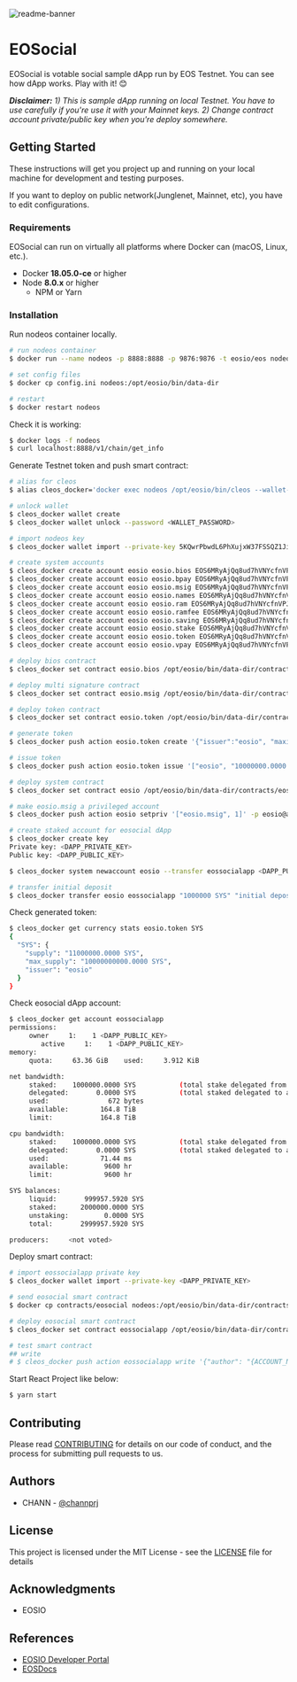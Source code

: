 ![readme-banner](https://user-images.githubusercontent.com/1831308/43113852-1bcf3c50-8f37-11e8-8e8d-d38d064ddbe9.png)

# EOSocial
EOSocial is votable social sample dApp run by EOS Testnet. You can see how dApp works. Play with it! 😊

_**Disclaimer:** 1) This is sample dApp running on local Testnet. You have to use carefully if you're use it with your Mainnet keys. 2) Change contract account private/public key when you're deploy somewhere._

## Getting Started
These instructions will get you project up and running on your local machine for development and testing purposes.

If you want to deploy on public network(Junglenet, Mainnet, etc), you have to edit configurations.

### Requirements
EOSocial can run on virtually all platforms where Docker can (macOS, Linux, etc.).

- Docker **18.05.0-ce** or higher
- Node **8.0.x** or higher
  - NPM or Yarn

### Installation
Run nodeos container locally.

```bash
# run nodeos container
$ docker run --name nodeos -p 8888:8888 -p 9876:9876 -t eosio/eos nodeosd.sh -e --http-alias=nodeos:8888 --http-alias=127.0.0.1:8888 --http-alias=localhost:8888

# set config files
$ docker cp config.ini nodeos:/opt/eosio/bin/data-dir

# restart
$ docker restart nodeos
```

Check it is working:

```bash
$ docker logs -f nodeos
$ curl localhost:8888/v1/chain/get_info
```

Generate Testnet token and push smart contract:

```bash
# alias for cleos
$ alias cleos_docker='docker exec nodeos /opt/eosio/bin/cleos --wallet-url http://localhost:8888'

# unlock wallet
$ cleos_docker wallet create
$ cleos_docker wallet unlock --password <WALLET_PASSWORD>

# import nodeos key
$ cleos_docker wallet import --private-key 5KQwrPbwdL6PhXujxW37FSSQZ1JiwsST4cqQzDeyXtP79zkvFD3

# create system accounts
$ cleos_docker create account eosio eosio.bios EOS6MRyAjQq8ud7hVNYcfnVPJqcVpscN5So8BhtHuGYqET5GDW5CV
$ cleos_docker create account eosio eosio.bpay EOS6MRyAjQq8ud7hVNYcfnVPJqcVpscN5So8BhtHuGYqET5GDW5CV
$ cleos_docker create account eosio eosio.msig EOS6MRyAjQq8ud7hVNYcfnVPJqcVpscN5So8BhtHuGYqET5GDW5CV
$ cleos_docker create account eosio eosio.names EOS6MRyAjQq8ud7hVNYcfnVPJqcVpscN5So8BhtHuGYqET5GDW5CV
$ cleos_docker create account eosio eosio.ram EOS6MRyAjQq8ud7hVNYcfnVPJqcVpscN5So8BhtHuGYqET5GDW5CV
$ cleos_docker create account eosio eosio.ramfee EOS6MRyAjQq8ud7hVNYcfnVPJqcVpscN5So8BhtHuGYqET5GDW5CV
$ cleos_docker create account eosio eosio.saving EOS6MRyAjQq8ud7hVNYcfnVPJqcVpscN5So8BhtHuGYqET5GDW5CV
$ cleos_docker create account eosio eosio.stake EOS6MRyAjQq8ud7hVNYcfnVPJqcVpscN5So8BhtHuGYqET5GDW5CV
$ cleos_docker create account eosio eosio.token EOS6MRyAjQq8ud7hVNYcfnVPJqcVpscN5So8BhtHuGYqET5GDW5CV
$ cleos_docker create account eosio eosio.vpay EOS6MRyAjQq8ud7hVNYcfnVPJqcVpscN5So8BhtHuGYqET5GDW5CV

# deploy bios contract
$ cleos_docker set contract eosio.bios /opt/eosio/bin/data-dir/contracts/eosio.bios -p eosio.bios

# deploy multi signature contract
$ cleos_docker set contract eosio.msig /opt/eosio/bin/data-dir/contracts/eosio.msig -p eosio.msig

# deploy token contract
$ cleos_docker set contract eosio.token /opt/eosio/bin/data-dir/contracts/eosio.token -p eosio.token

# generate token
$ cleos_docker push action eosio.token create '{"issuer":"eosio", "maximum_supply":"10000000000.0000 SYS", "can_freeze":0, "can_recall":0, "can_whitelist":0}' -p eosio.token

# issue token
$ cleos_docker push action eosio.token issue '["eosio", "10000000.0000 SYS", "first issue"]' -p eosio

# deploy system contract
$ cleos_docker set contract eosio /opt/eosio/bin/data-dir/contracts/eosio.system

# make eosio.msig a privileged account
$ cleos_docker push action eosio setpriv '["eosio.msig", 1]' -p eosio@active

# create staked account for eosocial dApp
$ cleos_docker create key
Private key: <DAPP_PRIVATE_KEY>
Public key: <DAPP_PUBLIC_KEY>

$ cleos_docker system newaccount eosio --transfer eossocialapp <DAPP_PUBLIC_KEY> --stake-net "1000000 SYS" --stake-cpu "1000000 SYS" --buy-ram "100000 SYS"

# transfer initial deposit
$ cleos_docker transfer eosio eossocialapp "1000000 SYS" "initial deposit"
```

Check generated token:

```bash
$ cleos_docker get currency stats eosio.token SYS
{
  "SYS": {
    "supply": "11000000.0000 SYS",
    "max_supply": "10000000000.0000 SYS",
    "issuer": "eosio"
  }
}
```

Check eosocial dApp account:

```bash
$ cleos_docker get account eossocialapp
permissions:
     owner     1:    1 <DAPP_PUBLIC_KEY>
        active     1:    1 <DAPP_PUBLIC_KEY>
memory:
     quota:     63.36 GiB    used:     3.912 KiB

net bandwidth:
     staked:    1000000.0000 SYS           (total stake delegated from account to self)
     delegated:       0.0000 SYS           (total staked delegated to account from others)
     used:               672 bytes
     available:        164.8 TiB
     limit:            164.8 TiB

cpu bandwidth:
     staked:    1000000.0000 SYS           (total stake delegated from account to self)
     delegated:       0.0000 SYS           (total staked delegated to account from others)
     used:             71.44 ms
     available:         9600 hr
     limit:             9600 hr

SYS balances:
     liquid:       999957.5920 SYS
     staked:      2000000.0000 SYS
     unstaking:         0.0000 SYS
     total:       2999957.5920 SYS

producers:     <not voted>
```

Deploy smart contract:

```bash
# import eossocialapp private key
$ cleos_docker wallet import --private-key <DAPP_PRIVATE_KEY>

# send eosocial smart contract
$ docker cp contracts/eosocial nodeos:/opt/eosio/bin/data-dir/contracts/

# deploy eosocial smart contract
$ cleos_docker set contract eossocialapp /opt/eosio/bin/data-dir/contracts/eosocial

# test smart contract
## write
# $ cleos_docker push action eossocialapp write '{"author": "{ACCOUNT_NAME}", "content": "first post"}' -p {ACCOUNT_NAME}
```

Start React Project like below:

```bash
$ yarn start
```

## Contributing
Please read [CONTRIBUTING](CONTRIBUTING.md) for details on our code of conduct, and the process for submitting pull requests to us.

## Authors
- CHANN - [@channprj](https://github.com/channprj)

## License
This project is licensed under the MIT License - see the [LICENSE](LICENSE) file for details

## Acknowledgments
- EOSIO

## References
- [EOSIO Developer Portal](https://developers.eos.io/)
- [EOSDocs](https://www.eosdocs.io/)
